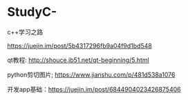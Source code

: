 # StudyC-
c++学习之路


https://juejin.im/post/5b4317296fb9a04f9d1bd548


qt教程:
http://shouce.jb51.net/qt-beginning/5.html


python剪切图片;
https://www.jianshu.com/p/481d538a1076


开发app基础：https://juejin.im/post/6844904023426875406
